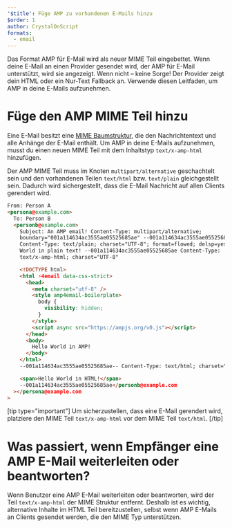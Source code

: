 ```yaml
---
'$title': Füge AMP zu vorhandenen E-Mails hinzu
$order: 1
author: CrystalOnScript
formats:
  - email
---
```


Das Format AMP für E-Mail wird als neuer MIME Teil eingebettet. Wenn deine E-Mail an einen Provider gesendet wird, der AMP für E-Mail unterstützt, wird sie angezeigt. Wenn nicht – keine Sorge! Der Provider zeigt dein HTML oder ein Nur-Text Fallback an. Verwende diesen Leitfaden, um AMP in deine E-Mails aufzunehmen.

# Füge den AMP MIME Teil hinzu

Eine E-Mail besitzt eine [MIME Baumstruktur](https://en.wikipedia.org/wiki/MIME), die den Nachrichtentext und alle Anhänge der E-Mail enthält. Um AMP in deine E-Mails aufzunehmen, musst du einen neuen MIME Teil mit dem Inhaltstyp `text/x-amp-html` hinzufügen.

Der AMP MIME Teil muss im Knoten `multipart/alternative` geschachtelt sein und den vorhandenen Teilen `text/html` bzw. `text/plain` gleichgestellt sein. Dadurch wird sichergestellt, dass die E-Mail Nachricht auf allen Clients gerendert wird.

```html
From: Person A
<persona@example.com>
  To: Person B
  <personb@example.com>
    Subject: An AMP email! Content-Type: multipart/alternative;
    boundary="001a114634ac3555ae05525685ae" --001a114634ac3555ae05525685ae
    Content-Type: text/plain; charset="UTF-8"; format=flowed; delsp=yes Hello
    World in plain text! --001a114634ac3555ae05525685ae Content-Type:
    text/x-amp-html; charset="UTF-8"

    <!DOCTYPE html>
    <html ⚡4email data-css-strict>
      <head>
        <meta charset="utf-8" />
        <style amp4email-boilerplate>
          body {
            visibility: hidden;
          }
        </style>
        <script async src="https://ampjs.org/v0.js"></script>
      </head>
      <body>
        Hello World in AMP!
      </body>
    </html>
    --001a114634ac3555ae05525685ae-- Content-Type: text/html; charset="UTF-8"

    <span>Hello World in HTML!</span>
    --001a114634ac3555ae05525685ae</personb@example.com
  ></persona@example.com
>
```

[tip type="important"] Um sicherzustellen, dass eine E-Mail gerendert wird, platziere den MIME Teil `text/x-amp-html` vor dem MIME Teil `text/html`. [/tip]

# Was passiert, wenn Empfänger eine AMP E-Mail weiterleiten oder beantworten?

Wenn Benutzer eine AMP E-Mail weiterleiten oder beantworten, wird der Teil `text/x-amp-html` der MIME Struktur entfernt. Deshalb ist es wichtig, alternative Inhalte im HTML Teil bereitzustellen, selbst wenn AMP E-Mails an Clients gesendet werden, die den MIME Typ unterstützen.

